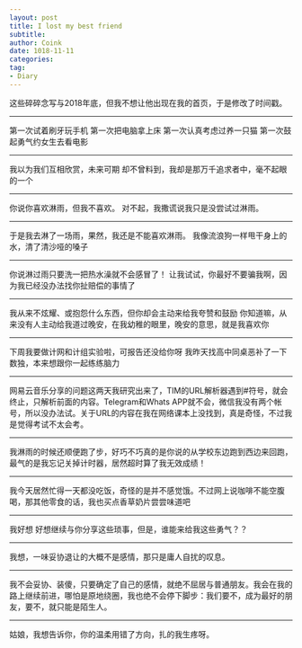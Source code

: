 ```yaml
---
layout: post
title: I lost my best friend
subtitle: 
author: Coink
date: 1018-11-11
categories:
tag:
- Diary
---
```


这些碎碎念写与2018年底，但我不想让他出现在我的首页，于是修改了时间戳。

---
第一次试着刷牙玩手机
第一次把电脑拿上床
第一次认真考虑过养一只猫
第一次鼓起勇气约女生去看电影

---
我以为我们互相欣赏，未来可期
却不曾料到，我却是那万千追求者中，毫不起眼的一个

---
你说你喜欢淋雨，但我不喜欢。
对不起，我撒谎说我只是没尝试过淋雨。

---
于是我去淋了一场雨，果然，我还是不能喜欢淋雨。
我像流浪狗一样甩干身上的水，清了清沙哑的嗓子 

---
你说淋过雨只要洗一把热水澡就不会感冒了！
让我试试，你最好不要骗我啊，因为我已经没办法找你扯赔偿的事情了

---
我从来不炫耀、或抱怨什么东西，但你却会主动来给我夸赞和鼓励
你知道嘛，从来没有人主动给我道过晚安，在我幼稚的眼里，晚安的意思，就是我喜欢你

---
下周我要做计网和计组实验啦，可报告还没给你呀
我昨天找高中同桌恶补了一下数独，本来想跟你一起练练脑力

---
网易云音乐分享的问题这两天我研究出来了，TIM的URL解析器遇到#符号，就会终止，只解析前面的内容。Telegram和Whats APP就不会，微信我没有两个帐号，所以没办法试。关于URL的内容在我在网络课本上没找到，真是奇怪，不过我是觉得考试不太会考。

---
我淋雨的时候还顺便跑了步，好巧不巧真的是你说的从学校东边跑到西边来回跑，最气的是我忘记关掉计时器，居然超时算了我无效成绩！

---
我今天居然忙得一天都没吃饭，奇怪的是并不感觉饿。不过网上说咖啡不能空腹喝，那其他零食的话，我也买点香草奶片尝尝味道吧

---
我好想 好想继续与你分享这些琐事，但是，谁能来给我这些勇气？？

---
我想，一味妥协退让的大概不是感情，那只是庸人自扰的叹息。

---
我不会妥协、装傻，只要确定了自己的感情，就绝不屈居与普通朋友。我会在我的路上继续前进，哪怕是原地绕圈，我也绝不会停下脚步：我们要不，成为最好的朋友，要不，就只能是陌生人。

---
姑娘，我想告诉你，你的温柔用错了方向，扎的我生疼呀。